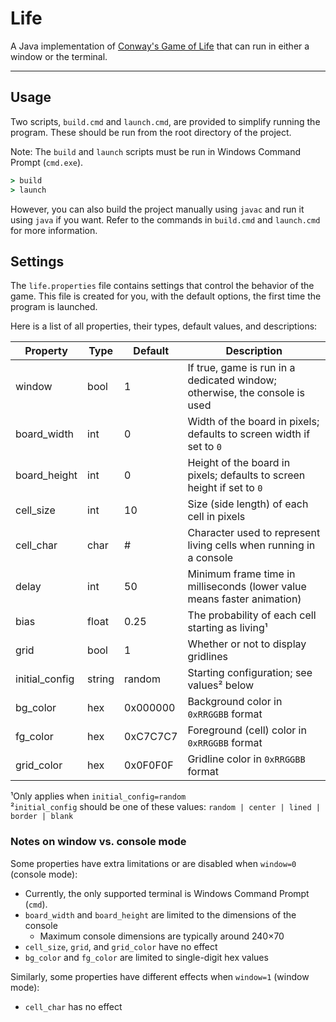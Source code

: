 # Life

A Java implementation of [Conway's Game of Life](https://en.wikipedia.org/wiki/Conway%27s_Game_of_Life)
that can run in either a window or the terminal.

---

## Usage

Two scripts, `build.cmd` and `launch.cmd`, are provided to simplify running the program. These 
should be run from the root directory of the project.

Note: The `build` and `launch` scripts must be run in Windows Command Prompt (`cmd.exe`).

```cmd
> build
> launch
```

However, you can also build the project manually using `javac` and run it using `java` if you want.
Refer to the commands in `build.cmd` and `launch.cmd` for more information.

## Settings

The `life.properties` file contains settings that control the behavior of the game. This file is
created for you, with the default options, the first time the program is launched.

Here is a list of all properties, their types, default values, and descriptions:

| Property       | Type   | Default  | Description                                                                 |
|----------------|--------|----------|-----------------------------------------------------------------------------|
| window         | bool   | 1        | If true, game is run in a dedicated window; otherwise, the console is used  |
| board_width    | int    | 0        | Width of the board in pixels; defaults to screen width if set to `0`        |
| board_height   | int    | 0        | Height of the board in pixels; defaults to screen height if set to `0`      |
| cell_size      | int    | 10       | Size (side length) of each cell in pixels                                   |
| cell_char      | char   | #        | Character used to represent living cells when running in a console          |
| delay          | int    | 50       | Minimum frame time in milliseconds (lower value means faster animation)     |
| bias           | float  | 0.25     | The probability of each cell starting as living¹                            |
| grid           | bool   | 1        | Whether or not to display gridlines                                         |
| initial_config | string | random   | Starting configuration; see values² below                                   |
| bg_color       | hex    | 0x000000 | Background color in `0xRRGGBB` format                                       |
| fg_color       | hex    | 0xC7C7C7 | Foreground (cell) color in `0xRRGGBB` format                                |
| grid_color     | hex    | 0x0F0F0F | Gridline color in `0xRRGGBB` format                                         |

¹Only applies when `initial_config=random`  
²`initial_config` should be one of these values: `random | center | lined | border | blank`

### Notes on window vs. console mode

Some properties have extra limitations or are disabled when `window=0` (console mode):
- Currently, the only supported terminal is Windows Command Prompt (`cmd`).
- `board_width` and `board_height` are limited to the dimensions of the console
  - Maximum console dimensions are typically around 240&times;70
- `cell_size`, `grid`, and `grid_color` have no effect
- `bg_color` and `fg_color` are limited to single-digit hex values

Similarly, some properties have different effects when `window=1` (window mode):
- `cell_char` has no effect